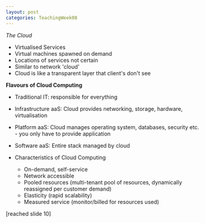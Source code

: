 ```yaml
---
layout: post
categories: TeachingWeek08
---
```


_The Cloud_
* Virtualised Services
* Virtual machines spawned on demand
* Locations of services not certain
* Similar to network 'cloud'
* Cloud is like a transparent layer that client's don't see

**Flavours of Cloud Computing**
* Traditional IT: responsible for everything
* Infrastructure aaS: Cloud provides networking, storage, hardware, virtualisation
* Platform aaS: Cloud manages operating system, databases, security etc. - you only have to provide application
* Software aaS: Entire stack managed by cloud

* Characteristics of Cloud Computing
	* On-demand, self-service
	* Network accessible
	* Pooled resources (multi-tenant pool of resources, dynamically reassigned per customer demand)
	* Elasticity (rapid scalability)
	* Measured service (monitor/billed for resources used)

[reached slide 10]
